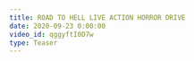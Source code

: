 ```yaml
---
title: ROAD TO HELL LIVE ACTION HORROR DRIVE
date: 2020-09-23 0:00:00
video_id: qggyftI0D7w
type: Teaser
---
```

